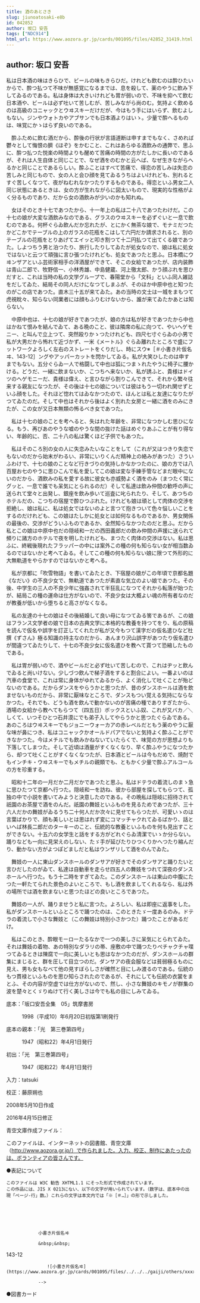 ```yaml
---
title: 酒のあとさき
slug: jiunoatosaki-e8b
id: 042852
author: 坂口 安吾
tags: ["NDC914"]
html_url: https://www.aozora.gr.jp/cards/001095/files/42852_31419.html
---
```


## author: 坂口 安吾

私は日本酒の味はきらひで、ビールの味もきらひだ。けれども飲むのは酔ひたいからで、酔つ払つて不味が無感覚になるまでは、息を殺して、薬のやうに飲み下してゐるのである。私は身体は大きいけれども胃が弱いので、不味を抑へて飲む日本酒や、ビールは必ず吐いて苦しむが、苦しみながら尚のむ。気持よく飲めるのは高級のコニャックとウヰスキーだけだが、今はもう手にはいらず、飲むよしもない。ジンやウォトカやアブサンでも日本酒よりはいゝ。少量で酔へるものは、味覚にかゝはらず良いのである。

　酔ふために飲む酒だから、酔後の行状が言語道断は申すまでもなく、さめれば鬱々として悔恨の臍《ほぞ》をかむこと、これはあらゆる酒飲みの通弊で、思ふに、酔つ払つた悦楽の時間よりも醒めて苦痛の時間の方がたしかに長いのであるが、それは人生自体と同じことで、なぜ酒をのむかと云へば、なぜ生きながらへるかと同じことであるらしい。酔ふことはすべて苦痛で、得恋の苦しみは失恋の苦しみと同じもので、女の人と会ひ顔を見てゐるうちはよいけれども、別れるとすぐ苦しくなつて、夜がねむれなかつたりするものである。得恋といふ男女二人同じ状態にあるときは、女の方が生れながらに図太いもので、現実的な性格がよく分るものであり、だから女の酒飲みが少いのかも知れぬ。

　女はそのとき十七であつたから、十一年上の私は二十八であつたわけだ。この十七の娘が大変な酒飲みなのである、グラスのウヰスキーを必ずぐいと一息で飲むのである。何杯ぐらゐ飲んだか忘れたが、とにかく無茶な娘で、モナミだつたかどこかでテーブルの上のガラスの花瓶をこはして六円だか請求されると、別のテーブルの花瓶をとりあげてエイッと叩き割つて十二円払つて出てくる娘であつた。しよつちう男と泊つたり、旅行したりしてゐたが処女なので、娘は私に処女ではないと云つて頑強に言ひ張つたけれども、処女であつたと思ふ。日本橋にウヰンザアといふ芸術家相手の洋酒屋ができて、そこの女給であつたが、店内装飾は青山二郎で、牧野信一、小林秀雄、中島健蔵、河上徹太郎、かう顔ぶれを思ひだすと、これは当時の私の文学グループで、春陽堂から「文科」といふ同人雑誌をだしてゐた、結局その同人だけになつてしまふが、そのほか中原中也と知つたのがこの店であつた。直木三十五が来てゐた。あの当時の文士は一城をまもつて虎視眈々、知らない同業者には顔もふりむけないから、誰が来てゐたかあとは知らない。

　中原中也は、十七の娘が好きであつたが、娘の方は私が好きであつたから中也はかねて恨みを結んでゐて、ある晩のこと、彼は隣席の私に向つて、やいヘゲモニー、と叫んで立上つて、突然殴りかゝつたけれども、四尺七寸ぐらゐの小男で私が大男だから怖れて近づかず、一米《メートル》ぐらゐ離れたところで盛にフットワークよろしく左右のストレートをくりだし、時にスウ※［＃小書き片仮名ヰ、143-12］ングやアッパーカットを閃かしてゐる。私が大笑ひしたのは申すまでもない。五分ぐらゐ一人で格闘して中也は狐につまゝれたやうに椅子に腰かける。どうだ、一緒に飲まないか、こつちへ来ないか、私が誘ふと、貴様はドイツのヘゲモニーだ、貴様は偉え、と言ひながら割りこんできて、それから繁々往来する親友になつたが、その後は十七の娘については彼はもう一切われ関せずといふ顔をした。それほど惚れてはゐなかつたので、ほんとは私と友達になりたがつてゐたのだ。そして中也はそれから後はよく別れた女房と一緒に酒をのみにきたが、この女が又日本無類の怖るべき女であつた。

　私は十七の娘のことを考へると、失はれた年齢を、非常になつかしむ思ひになる。もう、再びあのやうな嘘のやうな間の抜けた話はめぐりあふことが有り得ない、年齢的に、否、二十八の私は驚くほど子供でもあつた。

　私はそのころ別の女の人に失恋みたいなことをして（これが又はつきり失恋でもないのだから始末がわるい、非常にいりくんだ精神上の絡みがあつた）さういふわけで、十七の娘のことなど行きづりの気持しかなかつたのに、娘の方では八百屋お七のやうに思ひこんで私を愛してこの娘は変な手練手管などまだ眼中にないのだから、酒飲みの私を愛する故に彼女も亦威勢よく酒をのみ（まつたく常にグッと、一息で誰でも呆気にとられるのだ）そして私達は飲み仲間の歓呼の声に送られて堂々と出発し、銀座を飲み歩いて巡査に叱られたり、そして、あつちのホテルだの、こつちの宿屋で酔ひつぶれた。けれども娘は頑として肉体の交渉を拒絶し、娘は私に、私は処女ではないのよと言つて抱きついて色々悩しいことをするのだけれども、この娘はたしかに処女とは如何なるものであるか、男女関係の最後の、交渉がどういふものであるか、全然知らなかつたのだと思ふ。だから私とこの娘は中原中也だの隠岐和一だの西田義郎だの飲み仲間の声援に送られて頻りに諸方のホテルで夜を明したけれども、まつたく肉体の交渉はない。私は思ふに、終戦後現れたフラッパーの中には案外この種の何も知らない女が相当数ゐるのではないかと考へてゐる。そしてこの種の何も知らない娘に限つて外形的に大無軌道をやらかすのではないかと考へる。

　私が京都に「吹雪物語」を書いてゐたとき、下宿屋の娘がこの年頃で京都名題《なだい》の不良少女で、無軌道であつたが素直な気立のよい娘であつた。その後、中学生の三人の不良少年に強姦されて半狂乱になつてそれから転落が始つたが、結局この種の運命は仕方がないので、不良少女は大概よい魂の所有者なのだが教養が低いから堕ちると高さがなくなる。

　私の友達の十七の娘はその後結婚して良い母になつてゐる筈であるが、この娘はフランス文学者の娘で日本の古典文学に本格的な教養を持つてをり、私の原稿を読んで仮名や誤字を訂正してくれたが私が又今もつて漢字だの仮名遣ひなど杜撰《ずさん》極る知識の持主なのだから、あんまり沢山誤字があつたり仮名遣ひが間違つてゐたりして、十七の不良少女に仮名遣ひを教へて貰つて恐縮したものである。

　私は胃が弱いので、酒やビールだと必ず吐いて苦しむので、これはヂッと飲んでゐると尚いけない。少しづつ飲んで梯子酒をすると割合によい。一番よいのは汽車の食堂で、これは常に身体がゆれてゐるから、よく消化して吐くことが殆どないのである。だからダンスをやらうかと思つたが、昔のダンスホールは酒を飲ませないものだから、非常に厭味なところで、ダンスもつい覚える気持にならなかつた。それでも、どうも酒を飲んで動かないのが苦痛の種でありすぎたから、酒場の女給から教へてもらつて（四五日）ボックスといふ奴、これが又バカ／＼しくて、いつそひとつ石井漠にでも弟子入してやらうかと思つたぐらゐである。あのころはウヰスキーでもジョニーウォーカアの赤レベルだともう薬のやうに厭な味が鼻につき、私はコニャックかオールドパアでないと気持よく酔ふことができなかつた。今はメチルでも飲みかねないていたらくで、味覚の方が思想よりも下落してしまつた。そして近頃は酒量がすくなくなり、早く酔ふやうになつたから、却つて吐くことがすくなくなつたが、日本酒とビールは今もだめで、焼酎でもインチキ・ウヰスキーでもメチルの親類でも、ともかく少量で酔ふアルコールの方を珍重する。

　昭和十二年の一月だか二月だかであつたと思ふ。私はドテラの着流しのまゝ急に思ひたつて京都へ行つた。隠岐和一を訪ね、彼から部屋を探してもらつて、孤独の中で小説を書いてみようと決意したのである。その晩私は隠岐に招待されて祇園のお茶屋で酒をのんだ。祇園の舞妓といふものを見るためであつたが、三十六人だかの舞妓がゐるうち二十何人だか次々に見せてもらつたが、可愛いゝのは言葉ばかりで、顔も美しいとは思はれず変にコマッチャクれてゐるばかり、話といへば林長二郎だのターキーのこと、伝統的な教養といふものを何も見出すことができない。十五六の女学生と話をする方がどれぐらゐ清潔でいゝか分らない。踊りなども一向に見栄えのしない、たゞ手が延びたりひつくりかへつたり縮んだり、動かない方がよつぽどましだと私はウンザリして酒をのんでゐた。

　舞妓の一人に東山ダンスホールのダンサアが好きでそのダンサアと踊りたいと言ひだしたのがゐて、私達は自動車を走らせ四五人の舞妓をつれて深夜のダンスホールへ行つた。もう十二時をすぎてゐた。このダンスホールは東山の中腹にたつた一軒たてられた景色のよいところで、もし酒を飲ましてくれるなら、私は外の場所では酒を飲まないと思つたほどの良いところであつた。

　舞妓の一人が、踊りませうと私に言つた。よろしい、私は即座に返事をした。私がダンスホールといふところで踊つたのは、このときたゞ一度あるのみ。ドテラの着流しで小さな舞妓と（この舞妓は特別小さかつた）踊つたことがあるだけ。

　私はこのとき、酔眼モーローたるなかで一つの美しさに呆気にとられてゐた。それは舞妓の着物、あの特別なダラリの帯、座敷の中で踊つたりぺチャクチャ喋つてゐるときは陳腐で一向に美しいとも思はなかつたのだが、ダンスホールの群集にまじると、群を圧して目立つのだ。ダンサアの夜会服などは貧弱極るものに見え、男も女もなべて他の見すぼらしさが確然と目にしみ渡るのである。伝統のもつ貫禄といふものを思ひ知らされたのであるが、それにしても伝統の衣裳をまとふ、その内容が空虚では仕方がないので、然し、小さな舞妓のキモノが群集の波を楚々とくゞりぬけて行く美しさは今でも私の目にしみてゐる。













底本：「坂口安吾全集　05」筑摩書房

　　　1998（平成10）年6月20日初版第1刷発行

底本の親本：「光　第三巻第四号」

　　　1947（昭和22）年4月1日発行

初出：「光　第三巻第四号」

　　　1947（昭和22）年4月1日発行

入力：tatsuki

校正：藤原朔也

2008年5月10日作成

2016年4月15日修正

青空文庫作成ファイル：

このファイルは、インターネットの図書館、青空文庫（http://www.aozora.gr.jp/）で作られました。入力、校正、制作にあたったのは、ボランティアの皆さんです。











●表記について


	このファイルは W3C 勧告 XHTML1.1 にそった形式で作成されています。
	この作品には、JIS X 0213にない、以下の文字が用いられています。（数字は、底本中の出現「ページ-行」数。）これらの文字は本文内では「※［＃…］」の形で示しました。



		
			
				
				小書き片仮名ヰ
				
				&nbsp;&nbsp;
				
143-12				
				
				　　![小書き片仮名ヰ](https://www.aozora.gr.jp/cards/001095/files/../../../gaiji/others/xxxx.png)
				
				-->
			
		






●図書カード